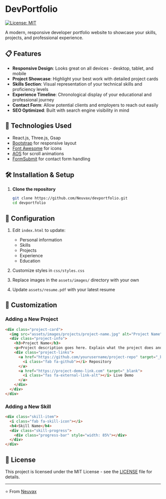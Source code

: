 # DevPortfolio

[![License: MIT](https://img.shields.io/badge/License-MIT-blue.svg)](https://opensource.org/licenses/MIT)

A modern, responsive developer portfolio website to showcase your skills, projects, and professional experience.


## 📋 Features

- **Responsive Design**: Looks great on all devices - desktop, tablet, and mobile
- **Project Showcase**: Highlight your best work with detailed project cards
- **Skills Section**: Visual representation of your technical skills and proficiency levels
- **Experience Timeline**: Chronological display of your educational and professional journey
- **Contact Form**: Allow potential clients and employers to reach out easily
- **SEO Optimized**: Built with search engine visibility in mind

## 🚀 Technologies Used

- React.js, Three.js, Gsap
- [Bootstrap](https://getbootstrap.com/) for responsive layout
- [Font Awesome](https://fontawesome.com/) for icons
- [AOS](https://michalsnik.github.io/aos/) for scroll animations
- [FormSubmit](https://formsubmit.co/) for contact form handling

## 🛠️ Installation & Setup

1. **Clone the repository**
   ```bash
   git clone https://github.com/Neuvax/devportfolio.git
   cd devportfolio
   ```

## 🔧 Configuration

1. Edit `index.html` to update:
   - Personal information
   - Skills
   - Projects
   - Experience
   - Education

2. Customize styles in `css/styles.css`

3. Replace images in the `assets/images/` directory with your own

4. Update `assets/resume.pdf` with your latest resume

## 🎨 Customization

### Adding a New Project

```html
<div class="project-card">
  <img src="assets/images/projects/project-name.jpg" alt="Project Name">
  <div class="project-info">
    <h3>Project Name</h3>
    <p>Project description goes here. Explain what the project does and the technologies used.</p>
    <div class="project-links">
      <a href="https://github.com/yourusername/project-repo" target="_blank">
        <i class="fab fa-github"></i> Repository
      </a>
      <a href="https://project-demo-link.com" target="_blank">
        <i class="fas fa-external-link-alt"></i> Live Demo
      </a>
    </div>
  </div>
</div>
```

### Adding a New Skill

```html
<div class="skill-item">
  <i class="fab fa-skill-icon"></i>
  <h4>Skill Name</h4>
  <div class="skill-progress">
    <div class="progress-bar" style="width: 85%"></div>
  </div>
</div>
```

## 📝 License

This project is licensed under the MIT License - see the [LICENSE](LICENSE) file for details.

---

⭐️ From [Neuvax](https://github.com/Neuvax)
